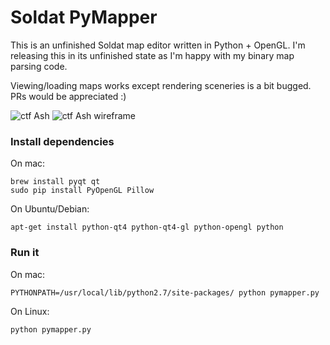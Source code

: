 # Soldat PyMapper

This is an unfinished Soldat map editor written in Python + OpenGL. I'm releasing
this in its unfinished state as I'm happy with my binary map parsing code.

Viewing/loading maps works except rendering sceneries is a bit bugged. PRs would
be appreciated :)

![ctf Ash](http://jrgp.us/screenshots/pymapper_5.png)
![ctf Ash wireframe](http://jrgp.us/screenshots/pymapper_6.png)

### Install dependencies

On mac:

    brew install pyqt qt
    sudo pip install PyOpenGL Pillow

On Ubuntu/Debian:

    apt-get install python-qt4 python-qt4-gl python-opengl python

### Run it

On mac:

    PYTHONPATH=/usr/local/lib/python2.7/site-packages/ python pymapper.py

On Linux:

    python pymapper.py
